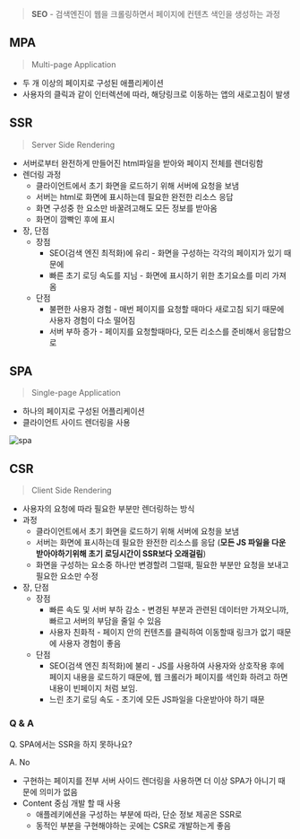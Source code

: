 > **SEO** - 검색엔진이 웹을 크롤링하면서 페이지에 컨텐츠 색인을 생성하는 과정
> 

## MPA

> Multi-page Application
> 
- 두 개 이상의 페이지로 구성된 애플리케이션
- 사용자의 클릭과 같이 인터렉션에 따라, 해당링크로 이동하는 앱의 새로고침이 발생

## SSR

> Server Side Rendering
> 
- 서버로부터 완전하게 만들어진 html파일을 받아와 페이지 전체를 렌더링함
- 렌더링 과정
    - 클라이언트에서 초기 화면을 로드하기 위해 서버에 요청을 보냄
    - 서버는 html로 화면에 표시하는데 필요한 완전한 리소스 응답
    - 화면 구성중 한 요소만 바꿀려고해도 모든 정보를 받아옴
    - 화면이 깜빡인 후에 표시
- 장, 단점
    - 장점
        - SEO(검색 엔진 최적화)에 유리 - 화면을 구성하는 각각의 페이지가 있기 때문에
        - 빠른 초기 로딩 속도를 지님 - 화면에 표시하기 위한 초기요소를 미리 가져옴
    - 단점
        - 불편한 사용자 경험 - 매번 페이지를 요청할 때마다 새로고침 되기 때문에 사용자 경험이 다소 떨어짐
        - 서버 부하 증가 - 페이지를 요청할때마다, 모든 리소스를 준비해서 응답함으로

## SPA

> Single-page Application
> 
- 하나의 페이지로 구성된 어플리케이션
- 클라이언트 사이드 렌더링을 사용

![spa](https://user-images.githubusercontent.com/83770790/175954659-b822cd90-dd78-4563-9ece-1ceba76bfbb5.png)

## CSR

> Client Side Rendering
> 
- 사용자의 요청에 따라 필요한 부분만 렌더링하는 방식
- 과정
    - 클라이언트에서 초기 화면을 로드하기 위해 서버에 요청을 보냄
    - 서버는 화면에 표시하는데 필요한 완전한 리소스를 응답 (**모든 JS 파일을 다운받아야하기위해 초기 로딩시간이 SSR보다 오래걸림**)
    - 화면을 구성하는 요소중 하나만 변경할려 그럴때, 필요한 부분만 요청을 보내고 필요한 요소만 수정
- 장, 단점
    - 장점
        - 빠른 속도 및 서버 부하 감소 - 변경된 부분과 관련된 데이터만 가져오니까, 빠르고 서버의 부담을 줄일 수 있음
        - 사용자 친화적 - 페이지 안의 컨텐츠를 클릭하여 이동할때 링크가 없기 때문에 사용자 경험이 좋음
    - 단점
        - SEO(검색 엔진 최적화)에 불리 - JS를 사용하여 사용자와 상호작용 후에 페이지 내용을 로드하기 때문에, 웹 크롤러가 페이지를 색인화 하려고 하면 내용이 빈페이지 처럼 보임.
        - 느린 초기 로딩 속도 - 초기에 모든 JS파일을 다운받아야 하기 때문

### Q & A

Q. SPA에서는 SSR을 하지 못하나요?

A. No

- 구현하는 페이지를 전부 서버 사이드 렌더링을 사용하면 더 이상 SPA가 아니기 때문에 의미가 없음
- Content 중심 개발 할 때 사용
    - 애플레키에션을 구성하는 부분에 따라, 단순 정보 제공은 SSR로
    - 동적인 부분을 구현해야하는 곳에는 CSR로 개발하는게 좋음
